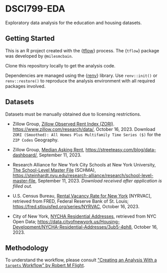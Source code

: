 # DSCI799-EDA

Exploratory data analysis for the education and housing datasets.

## Getting Started

This is an R project created with the {[tflow](https://github.com/milesmcbain/tflow)} process. The {`tflow`} package was developed by `@milesmcbain`.

Clone this repository locally to get the analysis code.

Dependencies are managed using the {[renv](https://rstudio.github.io/renv/articles/renv.html#libraries-and-repositories)} library. Use `renv::init()` or `renv::restore()` to reproduce the analysis environment with all required packages involved.

## Datasets

Datasets must be manually obtained due to licensing restrictions.

- Zillow Group, [Zillow Observed Rent Index (ZORI)](https://www.zillow.com/research/data/). https://www.zillow.com/research/data/, October 16, 2023. Download `ZORI (Smoothed): All Homes Plus Multifamily Time Series ($)` for the `ZIP Codes` Geography.

- Zillow Group, [Median Asking Rent](https://streeteasy.com/blog/data-dashboard/), https://streeteasy.com/blog/data-dashboard/, September 11, 2023.

- Research Alliance for New York City Schools at New York University, [The School-Level Master File](https://steinhardt.nyu.edu/research-alliance/research/school-level-master-file) (SCHMA), https://steinhardt.nyu.edu/research-alliance/research/school-level-master-file, September 11, 2023. *Download received after application is filled out.*

- U.S. Census Bureau, [Rental Vacancy Rate for New York](https://fred.stlouisfed.org/series/NYRVAC) [NYRVAC], retrieved from FRED, Federal Reserve Bank of St. Louis; https://fred.stlouisfed.org/series/NYRVAC, October 16, 2023.

- City of New York, [NYCHA Residential Addresses](https://data.cityofnewyork.us/Housing-Development/NYCHA-Residential-Addresses/3ub5-4ph8), retrieved from NYC Open Data; https://data.cityofnewyork.us/Housing-Development/NYCHA-Residential-Addresses/3ub5-4ph8, October 16, 2023.

## Methodology

To understand the workflow, please consult ["Creating an Analysis With a `targets` Workflow" by Robert M Flight](https://rmflight.github.io/posts/2022-09-27-creating-an-analysis-using-targets/#tldr).
